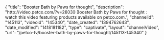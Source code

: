 {
    "title": "Booster Bath by Paws for thought",
    "description": "http:\/\/video.petco.com\/?v=28030 Booster Bath by Paws for thought : watch this video featuring products available on petco.com.",
    "channelid": "145113",
    "videoid": "145340",
    "date_created": "1394762643",
    "date_modified": "1418181182",
    "type": "captivate",
    "layout": "channelVideo",
    "url": "\/petco-tv\/booster-bath-by-paws-for-thought\/145113-145340"
}